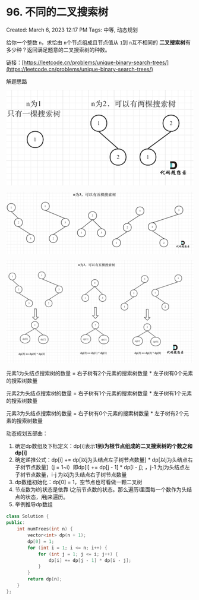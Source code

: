# 96.  不同的二叉搜索树

Created: March 6, 2023 12:17 PM
Tags: 中等, 动态规划

给你一个整数 `n`，求恰由 `n`个节点组成且节点值从 `1`到 `n`互不相同的 **二叉搜索树**有多少种？返回满足题意的二叉搜索树的种数。

链接：[https://leetcode.cn/problems/unique-binary-search-trees/](https://leetcode.cn/problems/unique-binary-search-trees/)

解题思路

![Untitled](Untitled%2014.png)

![Untitled](Untitled%2015.png)

![Untitled](Untitled%2016.png)

元素1为头结点搜索树的数量 = 右子树有2个元素的搜索树数量 * 左子树有0个元素的搜索树数量

元素2为头结点搜索树的数量 = 右子树有1个元素的搜索树数量 * 左子树有1个元素的搜索树数量

元素3为头结点搜索树的数量 = 右子树有0个元素的搜索树数量 * 左子树有2个元素的搜索树数量

动态规划五部曲：

1. 确定dp数组及下标定义：dp[i]表示**1到i为根节点组成的二叉搜索树的个数之和dp[i]**
2. 确定递推公式：dp[i] += dp[以j为头结点左子树节点数量] * dp[以j为头结点右子树节点数量]（j = 1~i）即dp[i] += dp[j - 1] * dp[i - j]; ，j-1 为j为头结点左子树节点数量，i-j 为以j为头结点右子树节点数量
3. dp数组初始化：dp[0] = 1，空节点也可看做一颗二叉树
4. 节点数为i的状态是依靠 i之前节点数的状态。那么遍历i里面每一个数作为头结点的状态，用j来遍历。
5. 举例推导dp数组

```cpp
class Solution {
public:
    int numTrees(int n) {
        vector<int> dp(n + 1);
        dp[0] = 1;
        for (int i = 1; i <= n; i++) {
            for (int j = 1; j <= i; j++) {
                dp[i] += dp[j - 1] * dp[i - j];
            }
        }
        return dp[n];
    }
};
```